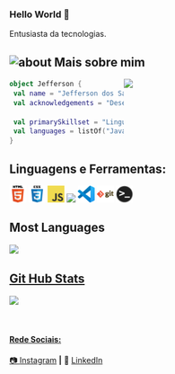  
  ### Hello World 👋

Entusiasta da tecnologias.

## <img width="45" alt="about" src="https://raw.github.com/elizarov/elizarov/master/about.png"> Mais sobre mim

<img align="right" width="300" src="https://i2.wp.com/allhtaccess.info/wp-content/uploads/2018/03/programming.gif?fit=1281%2C716&ssl=1" />

```kotlin
object Jefferson {
 val name = "Jefferson dos Santos Vorpagel"
 val acknowledgements = "Desenvolvedor"
 
 val primarySkillset = "Linguagens"
 val languages = listOf("Java", "HTML", "C", "CSS";) 
}
```

## **Linguagens e Ferramentas:**  


<code><img height="30" src="https://raw.githubusercontent.com/github/explore/80688e429a7d4ef2fca1e82350fe8e3517d3494d/topics/html/html.png"></code>
<code><img height="30" src="https://raw.githubusercontent.com/github/explore/80688e429a7d4ef2fca1e82350fe8e3517d3494d/topics/css/css.png"></code>
<code><img height="30" src="https://raw.githubusercontent.com/github/explore/80688e429a7d4ef2fca1e82350fe8e3517d3494d/topics/javascript/javascript.png"></code>
<code><img height="30" src="https://cdn.icon-icons.com/icons2/2415/PNG/512/c_original_logo_icon_146611.png"></code>
<code><img height="30" src="https://raw.githubusercontent.com/github/explore/80688e429a7d4ef2fca1e82350fe8e3517d3494d/topics/visual-studio-code/visual-studio-code.png"></code>
<code><img height="30" src="https://raw.githubusercontent.com/github/explore/80688e429a7d4ef2fca1e82350fe8e3517d3494d/topics/git/git.png"></code>
<code><img height="30" src="https://raw.githubusercontent.com/github/explore/80688e429a7d4ef2fca1e82350fe8e3517d3494d/topics/terminal/terminal.png"></code>





<h2 align="left"> Most Languages </h2>
<div align="left">
  <a href="https://github.com/jeffersonvorpagel">
  <img src="https://github-readme-stats.vercel.app/api/top-langs/?username=Jeffersonvorpagel&layout=Demo&theme=dark"/>
</div>

<h2 align="left"> Git Hub Stats </h2>
<div align="left">
  <a href="https://github.com/jeffersonvorpagel">
  <img height="160em" src="https://github-readme-stats.vercel.app/api?username=Jeffersonvorpagel&show_icons=true&theme=dark&count_private=true"/>
</div>

[Instagram]: https://www.instragram.com/vorpageljeff
[LinkedIn]: https://www.linkedin.com/in/jeffersonvorpagel/
<br>

#### Rede Sociais:


📷 [Instagram][Instagram] **|** 
👔 [LinkedIn][LinkedIn]
